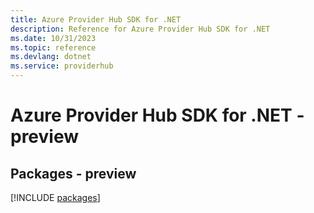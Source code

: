 ```yaml
---
title: Azure Provider Hub SDK for .NET
description: Reference for Azure Provider Hub SDK for .NET
ms.date: 10/31/2023
ms.topic: reference
ms.devlang: dotnet
ms.service: providerhub
---
```

# Azure Provider Hub SDK for .NET - preview
## Packages - preview
[!INCLUDE [packages](provider-hub-index.md)]